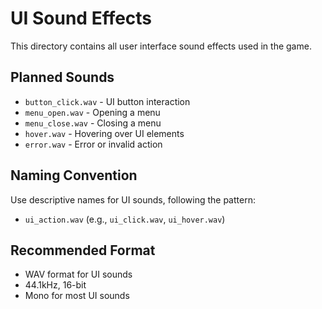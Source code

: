 # UI Sound Effects

This directory contains all user interface sound effects used in the game.

## Planned Sounds

- `button_click.wav` - UI button interaction
- `menu_open.wav` - Opening a menu
- `menu_close.wav` - Closing a menu
- `hover.wav` - Hovering over UI elements
- `error.wav` - Error or invalid action

## Naming Convention

Use descriptive names for UI sounds, following the pattern:
- `ui_action.wav` (e.g., `ui_click.wav`, `ui_hover.wav`)

## Recommended Format

- WAV format for UI sounds
- 44.1kHz, 16-bit
- Mono for most UI sounds

